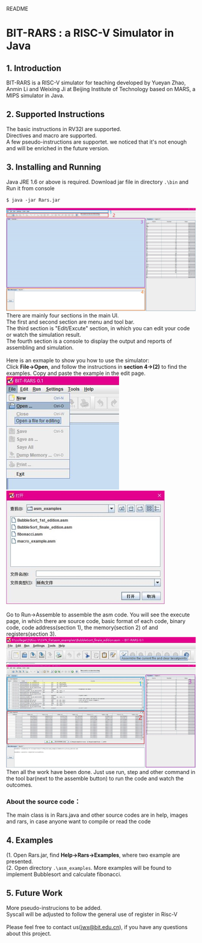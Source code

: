 README

# BIT-RARS : a RISC-V Simulator in Java 


## 1. Introduction
  BIT-RARS is a RISC-V simulator for teaching developed by Yueyan Zhao, Anmin Li and Weixing Ji at Beijing Institute of Technology based on MARS, a MIPS simulator in Java. <br>

## 2. Supported Instructions
  The basic instructions in RV32I are supported.<br>
  Directives and macro are supported.<br>
  A few pseudo-instructions are supportet. we noticed that it's not enough and will be enriched in the future version.<br>

## 3. Installing and Running
   Java JRE 1.6 or above is required. Download jar file in directory `.\bin` and Run it from console<br>
   
    $ java -jar Rars.jar 
   
  ![1](https://github.com/jiweixing/bit-rars/raw/master/screen_shot/3_1.jpg "Main UI")	<br>
  There are mainly four sections in the main UI. <br>
  The first and second section are menu and tool bar. <br>
  The third section is "Edit/Excute" section, in which you can edit your code or watch the simulation result. <br>
  The fourth section is a console to display the output and reports of assembling and simulation.<br>
  <br>
  Here is an exmaple to show you how to use the simulator:<br>
  Click **File→Open**, and follow the instructions in **section 4→(2)** to find the examples. Copy and paste the example in the edit page.<br>
  ![2](https://github.com/jiweixing/bit-rars/raw/master/screen_shot/3_2.jpg "Open file")
  ![3](https://github.com/jiweixing/bit-rars/raw/master/screen_shot/3_3.jpg "Select file")	<br>
  <br>
  Go to Run→Assemble to assemble the asm code. You will see the execute page, in which there are source code, basic format of each code, binary code, code address(section 1), the memory(section 2) of and registers(section 3).<br>
  ![4](https://github.com/jiweixing/bit-rars/raw/master/screen_shot/3_4.jpg "Assemble file")	<br>
  ![5](https://github.com/jiweixing/bit-rars/raw/master/screen_shot/3_5.jpg "Assemble button in tool bar")	<br>
  Then all the work have been done. Just use run, step and other command in the tool bar(next to  the assemble button) to run the code and watch the outcomes.<br>
### About the source code：
  The main class is in Rars.java and other source codes are in help, images and rars, in case anyone want to compile or read the code
## 4. Examples
  (1. Open Rars.jar, find **Help→Rars→Examples**, where two example are presented.<br>
  (2. Open directory `.\asm_examples`. More examples will be found to implement Bubblesort and calculate fibonacci.<br>
## 5. Future Work
  More pseudo-instrucions to be added.<br>
  Syscall will be adjusted to follow the general use of register in Risc-V<br>
  <br>
  Please feel free to contact us(jwx@bit.edu.cn), if you have any questions about this project.<br>
